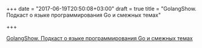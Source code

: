 +++
date = "2017-06-19T20:50:08+03:00"
draft = true
title = "GolangShow. Подкаст о языке программирования Go и смежных темах"

+++

<p><a href="http://golangshow.com/about/">GolangShow. Подкаст о языке программирования Go и смежных темах</a></p>